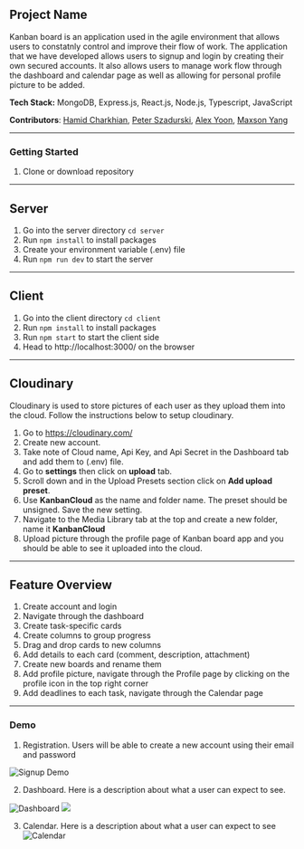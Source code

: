 ## Project Name

Kanban board is an application used in the agile environment that allows users to constatnly control and improve their flow of work. The application that we have developed allows users to signup and login by creating their own secured accounts. It also allows users to manage work flow through the dashboard and calendar page as well as allowing for personal profile picture to be added. 

**Tech Stack:** MongoDB, Express.js, React.js, Node.js, Typescript, JavaScript

**Contributors**: [Hamid Charkhian](https://github.com/hamidrc), [Peter Szadurski](https://github.com/PeterSzadurski), [Alex Yoon](https://github.com/alexyoon97), [Maxson Yang](https://github.com/maxsonyang)

---

### Getting Started

1. Clone or download repository

---

## Server

1. Go into the server directory `cd server`
2. Run `npm install` to install packages
3. Create your environment variable (.env) file
4. Run `npm run dev` to start the server

---

## Client

1. Go into the client directory `cd client`
2. Run `npm install` to install packages
3. Run `npm start` to start the client side
4. Head to http://localhost:3000/ on the browser
---

## Cloudinary
  
Cloudinary is used to store pictures of each user as they upload them into the cloud. Follow the instructions below to setup cloudinary.

1. Go to https://cloudinary.com/
2. Create new account.
3. Take note of Cloud name, Api Key, and Api Secret in the Dashboard tab and add them to (.env) file.
4. Go to **settings** then click on **upload** tab. 
5. Scroll down and in the Upload Presets section click on **Add upload preset**.
6. Use **KanbanCloud** as the name and folder name. The preset should be unsigned. Save the new setting.
7. Navigate to the Media Library tab at the top and create a new folder, name it **KanbanCloud**
8. Upload picture through the profile page of Kanban board app and you should be able to see it uploaded into the cloud.

---

## Feature Overview

1. Create account and login
2. Navigate through the dashboard
3. Create task-specific cards
4. Create columns to group progress
5. Drag and drop cards to new columns
6. Add details to each card (comment, description, attachment)
7. Create new boards and rename them
8. Add profile picture, navigate through the Profile page by clicking on the profile icon in the top right corner
9. Add deadlines to each task, navigate through the Calendar page
---

### Demo

1. Registration. Users will be able to create a new account using their email and password

![Signup Demo](https://user-images.githubusercontent.com/77899847/130470017-7ca9b7ee-b5c3-4e97-b8ff-59e06bfeb172.PNG)

2. Dashboard. Here is a description about what a user can expect to see.

![Dashboard](https://user-images.githubusercontent.com/77899847/130470273-e0e413ff-11a1-40d7-8f54-9402fee58255.PNG)
![](https://user-images.githubusercontent.com/77899847/130470348-ef608977-1c7d-4cea-b0d1-61c9e12c407c.PNG)

3. Calendar. Here is a description about what a user can expect to see
![Calendar](https://user-images.githubusercontent.com/77899847/130470731-0c66e05c-ed45-4fef-9bfd-304d62ef4b0b.PNG)

